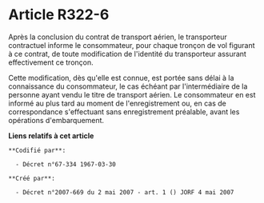 # Article R322-6

Après la conclusion du contrat de transport aérien, le transporteur contractuel informe le consommateur, pour chaque tronçon
de vol figurant à ce contrat, de toute modification de l'identité du transporteur assurant effectivement ce tronçon.

Cette modification, dès qu'elle est connue, est portée sans délai à la connaissance du consommateur, le cas échéant par
l'intermédiaire de la personne ayant vendu le titre de transport aérien. Le consommateur en est informé au plus tard au
moment de l'enregistrement ou, en cas de correspondance s'effectuant sans enregistrement préalable, avant les opérations
d'embarquement.

**Liens relatifs à cet article**

	**Codifié par**:

	  - Décret n°67-334 1967-03-30

	**Créé par**:

	  - Décret n°2007-669 du 2 mai 2007 - art. 1 () JORF 4 mai 2007
